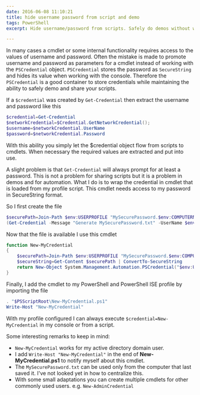 ```yaml
---
date: 2016-06-08 11:10:21
title: hide username password from script and demo
tags: PowerShell
excerpt: Hide username/password from scripts. Safely do demos without worrying about revealing credentials. Automate scripts that require credentials.

---
```




In many cases a cmdlet or some internal functionality requires access to the values of username and password. 
Often the mistake is made to promote username and password as parameters for a cmdlet instead of working with the `PSCredential` object. 
`PSCredential` stores the password as `SecureString` and hides its value when working with the console. 
Therefore the `PSCredential` is a good container to store credentials while maintaining the ability to safely demo and share your scripts.

If a `$credential` was created by `Get-Credential` then extract the username and password like this 
```powershell
$credential=Get-Credential
$networkCredential=$Credential.GetNetworkCredential();
$username=$networkCredential.UserName
$password=$networkCredential.Password
``` 

With this ability you simply let the $credential object flow from scripts to cmdlets. When necessary the required values are extracted and put into use.

A slight problem is that `Get-Credential` will always prompt for at least a password. This is not a problem for sharing scripts but it is a problem in demos and for automation. 
What I do is to wrap the credential in cmdlet that is loaded from my profile script. This cmdlet needs access to my password in SecureString format.

So I first create the file
```powershell
$securePath=Join-Path $env:USERPROFILE "MySecurePassword.$env:COMPUTERNAME.txt"
(Get-Credential -Message "Generate MySecurePassword.txt" -UserName $env:USERNAME).Password | ConvertFrom-SecureString | Out-File $securePath
```

Now that the file is available I use this cmdlet
```powershell
function New-MyCredential
{
    $securePath=Join-Path $env:USERPROFILE "MySecurePassword.$env:COMPUTERNAME.txt"
    $secureString=Get-Content $securePath | ConvertTo-SecureString
    return New-Object System.Management.Automation.PSCredential("$env:USERDOMAIN\$env:USERNAME",$secureString)
}
```

Finally, I add the cmdlet to my PowerShell and PowerShell ISE profile by importing the file
```powershell
. "$PSScriptRoot\New-MyCredential.ps1"
Write-Host "New-MyCredential"
``` 

With my profile configured I can always execute `$credential=New-MyCredential` in my console or from a script. 

Some interesting remarks to keep in mind:

- `New-MyCredential` works for my active directory domain user.
- I add `Write-Host "New-MyCredential"` in the end of **New-MyCredential.ps1** to notify myself about this cmdlet.
- The `MySecurePassword.txt` can be used only from the computer that last saved it. I've not looked yet in how to centralize this.
- With some small adaptations you can create multiple cmdlets for other commonly used users. e.g. `New-AdminCredential`
